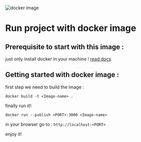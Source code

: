 ![docker image](https://img-0.journaldunet.com/FdWFphLk__fpZlVrdZArGSxwfyg=/1500x/smart/4cfbed5bddb0467bbecad96ca168bbe3/ccmcms-jdn/11507000.jpg)

# Run project with docker image

## Prerequisite to start with this image :

just only install docker in your machine ! [read docs](https://docs.docker.com/get-docker/)

## Getting started with docker image :

first step we need to build the image :

```
docker build -t <Image-name> .
```

finally run it!:

```
docker run --publish <PORT>:3000 <Image-name>
```

in your browser go to : `http://localhost:<PORT>`

enjoy it!

